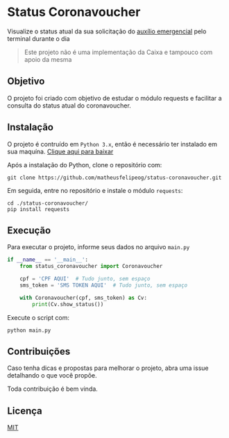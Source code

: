 # Status Coronavoucher

Visualize o status atual da sua solicitação do [auxílio emergencial](https://auxilio.caixa.gov.br/#/inicio) pelo terminal durante o dia

> Este projeto não é uma implementação da Caixa e tampouco com apoio da mesma

## Objetivo

O projeto foi criado com objetivo de estudar o módulo requests e facilitar a consulta do status atual do coronavoucher. 

## Instalação

O projeto é contruído em `Python 3.x`, então é necessário ter instalado em sua maquína. [Clique aqui para baixar](https://www.python.org/downloads/)

Após a instalação do Python, clone o repositório com:
```git
git clone https://github.com/matheusfelipeog/status-coronavoucher.git
```
Em seguida, entre no repositório e instale o módulo `requests`:
```
cd ./status-coronavoucher/
pip install requests
```

## Execução

Para executar o projeto, informe seus dados no arquivo `main.py`

```python
if __name__ == '__main__':
    from status_coronavoucher import Coronavoucher

    cpf = 'CPF AQUI'  # Tudo junto, sem espaço
    sms_token = 'SMS TOKEN AQUI'  # Tudo junto, sem espaço

    with Coronavoucher(cpf, sms_token) as Cv:
        print(Cv.show_status())

```
Execute o script com:
```
python main.py
```

## Contribuições

Caso tenha dicas e propostas para melhorar o projeto, abra uma issue detalhando o que você propõe.

Toda contribuição é bem vinda. 

## Licença

[MIT](https://github.com/matheusfelipeog/status-coronavoucher/blob/master/LICENSE)
